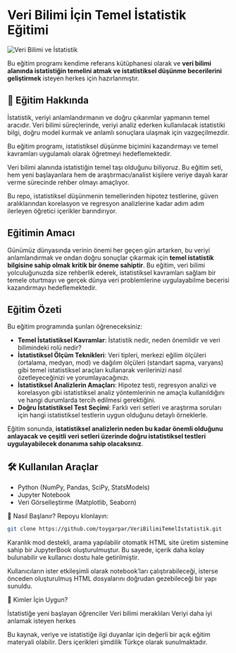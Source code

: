 # Veri Bilimi İçin Temel İstatistik Eğitimi

![Veri Bilimi ve İstatistik](https://img.shields.io/badge/Konu-Veri_Bilimi_ve_İstatistik-blue)



Bu eğitim programı kendime referans kütüphanesi olarak ve  **veri bilimi alanında istatistiğin temelini atmak ve istatistiksel düşünme becerilerini geliştirmek** isteyen herkes için hazırlanmıştır.

## 📌 Eğitim Hakkında

İstatistik, veriyi anlamlandırmanın ve doğru çıkarımlar yapmanın temel aracıdır. Veri bilimi süreçlerinde, veriyi analiz ederken kullanılacak istatistiki bilgi, doğru model kurmak ve anlamlı sonuçlara ulaşmak için vazgeçilmezdir.

Bu eğitim programı, istatistiksel düşünme biçimini kazandırmayı ve temel kavramları uygulamalı olarak öğretmeyi hedeflemektedir.

Veri bilimi alanında istatistiğin temel taşı olduğunu biliyoruz. Bu eğitim seti, hem yeni başlayanlara hem de araştırmacı/analist kişilere veriye dayalı karar verme sürecinde rehber olmayı amaçlıyor.

Bu repo, istatistiksel düşünmenin temellerinden hipotez testlerine, güven aralıklarından korelasyon ve regresyon analizlerine kadar adım adım ilerleyen öğretici içerikler barındırıyor.

## Eğitimin Amacı

Günümüz dünyasında verinin önemi her geçen gün artarken, bu veriyi anlamlandırmak ve ondan doğru sonuçlar çıkarmak için **temel istatistik bilgisine sahip olmak kritik bir öneme sahiptir**. Bu eğitim, veri bilimi yolculuğunuzda size rehberlik ederek, istatistiksel kavramları sağlam bir temele oturtmayı ve gerçek dünya veri problemlerine uygulayabilme becerisi kazandırmayı hedeflemektedir.

## Eğitim Özeti

Bu eğitim programında şunları öğreneceksiniz:

- **Temel İstatistiksel Kavramlar**: İstatistik nedir, neden önemlidir ve veri bilimindeki rolü nedir?
- **İstatistiksel Ölçüm Teknikleri**: Veri tipleri, merkezi eğilim ölçüleri (ortalama, medyan, mod) ve dağılım ölçüleri (standart sapma, varyans) gibi temel istatistiksel araçları kullanarak verilerinizi nasıl özetleyeceğinizi ve yorumlayacağınızı.
- **İstatistiksel Analizlerin Amaçları**: Hipotez testi, regresyon analizi ve korelasyon gibi istatistiksel analiz yöntemlerinin ne amaçla kullanıldığını ve hangi durumlarda tercih edilmesi gerektiğini.
- **Doğru İstatistiksel Test Seçimi**: Farklı veri setleri ve araştırma soruları için hangi istatistiksel testlerin uygun olduğunu detaylı örneklerle.

Eğitim sonunda, **istatistiksel analizlerin neden bu kadar önemli olduğunu anlayacak ve çeşitli veri setleri üzerinde doğru istatistiksel testleri uygulayabilecek donanıma sahip olacaksınız**.


## 🛠 Kullanılan Araçlar
- Python (NumPy, Pandas, SciPy, StatsModels)
- Jupyter Notebook
- Veri Görselleştirme (Matplotlib, Seaborn)


🚀 Nasıl Başlanır?
Repoyu klonlayın:

```bash
git clone https://github.com/toygarpar/VeriBilimiTemelIstatistik.git
```

Karanlık mod destekli, arama yapılabilir otomatik HTML site üretim sistemine sahip bir JupyterBook oluşturulmuştur. Bu sayede, içerik daha kolay bulunabilir ve kullanıcı dostu hale getirilmiştir.

Kullanıcıların ister etkileşimli olarak notebook’ları çalıştırabileceği, isterse önceden oluşturulmuş HTML dosyalarını doğrudan gezebileceği bir yapı sunuldu.

🧠 Kimler İçin Uygun?

İstatistiğe yeni başlayan öğrenciler
Veri bilimi meraklıları
Veriyi daha iyi anlamak isteyen herkes


Bu kaynak, veriye ve istatistiğe ilgi duyanlar için değerli bir açık eğitim materyali olabilir.
Ders içerikleri şimdilik Türkçe olarak sunulmaktadır.